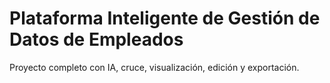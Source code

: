# Plataforma Inteligente de Gestión de Datos de Empleados

Proyecto completo con IA, cruce, visualización, edición y exportación.